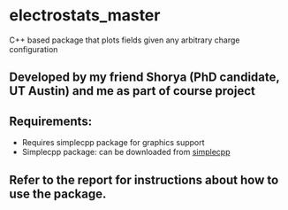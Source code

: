 # electrostats_master
C++ based package that plots fields given any arbitrary charge configuration 

## Developed by my friend Shorya (PhD candidate, UT Austin) and me as part of course project

## Requirements:
* Requires simplecpp package for graphics support
* Simplecpp package: can be downloaded from [simplecpp](https://www.cse.iitb.ac.in/~ranade/simplecpp/)

## Refer to the report for instructions about how to use the package.
